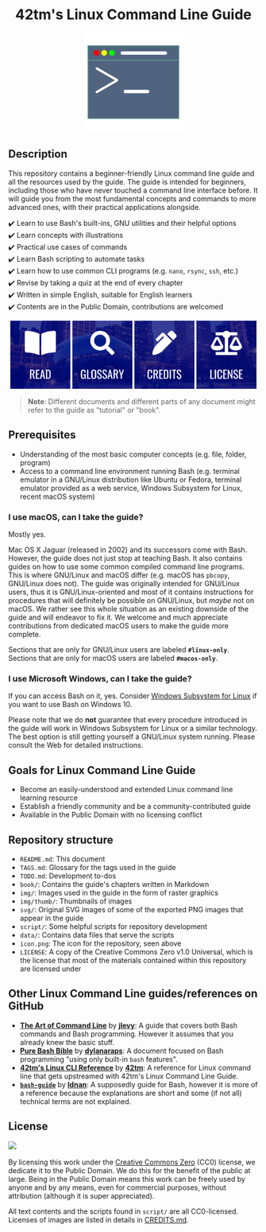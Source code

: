<h1 align="center">42tm's Linux Command Line Guide</h1>

<p align="center">
    <img src="icon.png" width="200" height="200">
</p>

Description
-----------

This repository contains a beginner-friendly Linux command line guide and all
the resources used by the guide. The guide is intended for beginners, including
those who have never touched a command line interface before. It will guide you
from the most fundamental concepts and commands to more advanced ones, with
their practical applications alongside.

:heavy_check_mark: Learn to use Bash's built-ins, GNU utilities and their
helpful options  
:heavy_check_mark: Learn concepts with illustrations  
:heavy_check_mark: Practical use cases of commands  
:heavy_check_mark: Learn Bash scripting to automate tasks  
:heavy_check_mark: Learn how to use common CLI programs (e.g. `nano`, `rsync`, `ssh`, etc.)  
:heavy_check_mark: Revise by taking a quiz at the end of every chapter  
:heavy_check_mark: Written in simple English, suitable for English learners  
:heavy_check_mark: Contents are in the Public Domain, contributions are welcomed

<p align="center">
    <a href="book/\_preamble.md"><img src="img/readme/read-btn.png" width="24%" /></a>
    <a href="book/GLOSSARY.md"><img src="img/readme/glossary-btn.png" width="24%" /></a>
    <a href="CREDITS.md"><img src="img/readme/credits-btn.png" width="24%" /></a>
    <a href="LICENSE"><img src="img/readme/license-btn.png" width="24%" /></a>
</p>

> **Note**: Different documents and different parts of any document might refer
to the guide as "tutorial" or "book".

Prerequisites
-------------

- Understanding of the most basic computer concepts (e.g. file, folder, program)
- Access to a command line environment running Bash (e.g. terminal emulator in
a GNU/Linux distribution like Ubuntu or Fedora, terminal emulator provided as a
web service, Windows Subsystem for Linux, recent macOS system)

### I use macOS, can I take the guide?

Mostly yes.

Mac OS X Jaguar (released in 2002) and its successors come with Bash. However,
the guide does not just stop at teaching Bash. It also contains guides on how to
use some common compiled command line programs. This is where GNU/Linux and
macOS differ (e.g. macOS has `pbcopy`, GNU/Linux does not). The guide was
originally intended for GNU/Linux users, thus it is GNU/Linux-oriented and most
of it contains instructions for procedures that will definitely be possible on
GNU/Linux, but _maybe_ not on macOS. We rather see this whole situation as an
existing downside of the guide and will endeavor to fix it. We welcome and much
appreciate contributions from dedicated macOS users to make the guide more
complete.

Sections that are only for GNU/Linux users are labeled **`#linux-only`**.
Sections that are only for macOS users are labeled **`#macos-only`**.

### I use Microsoft Windows, can I take the guide?

If you can access Bash on it, yes. Consider [Windows Subsystem for
Linux](https://en.wikipedia.org/wiki/Windows_Subsystem_for_Linux) if you want to
use Bash on Windows 10.

Please note that we do **not** guarantee that every procedure introduced in the
guide will work in Windows Subsystem for Linux or a similar technology. The best
option is still getting yourself a GNU/Linux system running. Please consult the
Web for detailed instructions.

Goals for Linux Command Line Guide
----------------------------------

- Become an easily-understood and extended Linux command line learning resource
- Establish a friendly community and be a community-contributed guide
- Available in the Public Domain with no licensing conflict

Repository structure
--------------------

- `README.md`: This document
- `TAGS.md`: Glossary for the tags used in the guide
- `TODO.md`: Development to-dos
- `book/`: Contains the guide's chapters written in Markdown
- `img/`: Images used in the guide in the form of raster graphics
- `img/thumb/`: Thumbnails of images
- `svg/`: Original SVG images of some of the exported PNG images that appear in
the guide
- `script/`: Some helpful scripts for repository development
- `data/`: Contains data files that serve the scripts
- `icon.png`: The icon for the repository, seen above
- `LICENSE`: A copy of the Creative Commons Zero v1.0 Universal, which is the
license that most of the materials contained within this repository are licensed
under

Other Linux Command Line guides/references on GitHub
----------------------------------------------------

- [**The Art of Command Line**][rr1] by [**jlevy**][rra1]: A guide that covers
both Bash commands and Bash programming. However it assumes that you already
knew the basic stuff.
- [**Pure Bash Bible**][rr2] by [**dylanaraps**][rra2]: A document focused on
Bash programming "using only built-in `bash` features".
- [**42tm's Linux CLI Reference**][rr3] by [**42tm**][rra3]: A reference for
Linux command line that gets upstreamed with 42tm's Linux Command Line Guide.
- [**`bash-guide`**][rr4] by [**Idnan**][rra4]: A supposedly guide for Bash,
however it is more of a reference because the explanations are short and some
(if not all) technical terms are not explained.

[rr1]: https://github.com/jlevy/the-art-of-command-line
[rra1]: https://github.com/jlevy
[rr2]: https://github.com/dylanaraps/pure-bash-bible
[rra2]: https://github.com/dylanaraps
[rr3]: https://github.com/42tm/linux-cli-ref
[rra3]: https://github.com/42tm
[rr4]: https://github.com/Idnan/bash-guide
[rra4]: https://github.com/Idnan

License
-------

![](https://mirrors.creativecommons.org/presskit/buttons/88x31/svg/cc-zero.svg)

By licensing this work under the [Creative Commons Zero](LICENSE) (CC0) license,
we dedicate it to the Public Domain. We do this for the benefit of the public at
large. Being in the Public Domain means this work can be freely used by anyone
and by any means, even for commercial purposes, without attribution (although it
is super appreciated).

All text contents and the scripts found in `script/` are all CC0-licensed.
Licenses of images are listed in details in [CREDITS.md](CREDITS.md).
